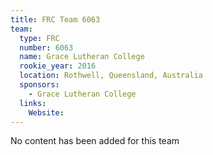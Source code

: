 ```yaml
---
title: FRC Team 6063
team:
  type: FRC
  number: 6063
  name: Grace Lutheran College
  rookie_year: 2016
  location: Rothwell, Queensland, Australia
  sponsors:
    - Grace Lutheran College
  links:
    Website: 
---
```

No content has been added for this team